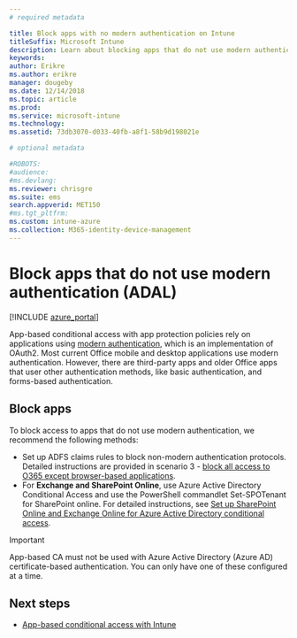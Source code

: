 ```yaml
---
# required metadata

title: Block apps with no modern authentication on Intune
titleSuffix: Microsoft Intune
description: Learn about blocking apps that do not use modern authentication (ADAL) using Microsoft Intune.
keywords:
author: Erikre
ms.author: erikre
manager: dougeby
ms.date: 12/14/2018
ms.topic: article
ms.prod:
ms.service: microsoft-intune
ms.technology:
ms.assetid: 73db3070-d033-40fb-a8f1-58b9d198021e

# optional metadata

#ROBOTS:
#audience:
#ms.devlang:
ms.reviewer: chrisgre
ms.suite: ems
search.appverid: MET150
#ms.tgt_pltfrm:
ms.custom: intune-azure
ms.collection: M365-identity-device-management
---
```


# Block apps that do not use modern authentication (ADAL)

[!INCLUDE [azure_portal](./includes/azure_portal.md)]

App-based conditional access with app protection policies rely on applications using [modern authentication](https://support.office.com/article/Using-Office-365-modern-authentication-with-Office-clients-776c0036-66fd-41cb-8928-5495c0f9168a), which is an implementation of OAuth2. Most current Office mobile and desktop applications use modern authentication. However, there are third-party apps and older Office apps that user other authentication methods, like basic authentication, and forms-based authentication.

## Block apps

To block access to apps that do not use modern authentication, we recommend the following methods:

- Set up ADFS claims rules to block non-modern authentication protocols. Detailed instructions are provided in scenario 3 - [block all access to O365 except browser-based applications](https://technet.microsoft.com/library/dn592182.aspx).
- For **Exchange and SharePoint Online**, use Azure Active Directory Conditional Access and use the PowerShell commandlet Set-SPOTenant for SharePoint online. For detailed instructions, see [Set up SharePoint Online and Exchange Online for Azure Active Directory conditional access](https://docs.microsoft.com/azure/active-directory/active-directory-conditional-access-no-modern-authentication#legacy-authentication-protocols).


>[!IMPORTANT]
>App-based CA must not be used with Azure Active Directory (Azure AD) certificate-based authentication. You can only have one of these configured at a time.

## Next steps

- [App-based conditional access with Intune](app-based-conditional-access-intune.md)
